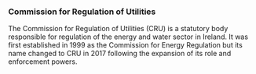 ###  Commission for Regulation of Utilities

The Commission for Regulation of Utilities (CRU) is a statutory body
responsible for regulation of the energy and water sector in Ireland. It was
first established in 1999 as the Commission for Energy Regulation but its name
changed to CRU in 2017 following the expansion of its role and enforcement
powers.
